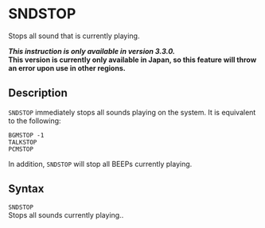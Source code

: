 # SNDSTOP #
Stops all sound that is currently playing.

***This instruction is only available in version 3.3.0.*  
This version is currently only available in Japan,
so this feature will throw an error upon use in other regions.**

## Description ##
`SNDSTOP` immediately stops all sounds playing on the system.
It is equivalent to the following:
```
BGMSTOP -1
TALKSTOP
PCMSTOP
```
In addition, `SNDSTOP` will stop all BEEPs currently playing.

## Syntax ##
`SNDSTOP`  
Stops all sounds currently playing..
